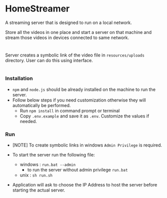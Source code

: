 # HomeStreamer
A streaming server that is designed to run on a local network. 

Store all the videos in one place and start a server on that machine and stream those videos in devices connected to same network.
#

Server creates a symbolic link of the video file in `resources/uploads` directory. User can do this using interface.
#

### Installation

- `npm` and `node.js` should be already installed on the machine to run the server.
- Follow below steps if you need customization otherwise they will automatically be performed.
    - Run ``npm install`` in command prompt or terminal
    - Copy `.env.example` and save it as `.env`. Customize the values if needed.

### Run

- [NOTE] To create symbolic links in windows `Admin Privilege` is required.
- To start the server run the following file:
    * windows : ``run.bat --admin``
        - to run the server without admin privilege ``run.bat``
    * unix   : ``sh run.sh``

- Application will ask to choose the IP Address to host the server before starting the actual server.
